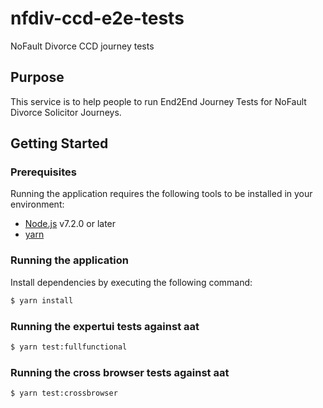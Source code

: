 # nfdiv-ccd-e2e-tests

NoFault Divorce CCD journey tests

## Purpose

This service is to help people to run End2End Journey Tests for NoFault Divorce Solicitor Journeys.

## Getting Started

### Prerequisites

Running the application requires the following tools to be installed in your environment:

  * [Node.js](https://nodejs.org/) v7.2.0 or later
  * [yarn](https://yarnpkg.com/)

### Running the application

Install dependencies by executing the following command:

 ```bash
$ yarn install
 ```

### Running the expertui tests against aat

 ```bash
$ yarn test:fullfunctional
 ```

### Running the cross browser tests against aat

 ```bash
$ yarn test:crossbrowser
 ```
